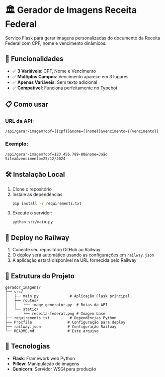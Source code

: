 # 🏛️ Gerador de Imagens Receita Federal

Serviço Flask para gerar imagens personalizadas do documento da Receita Federal com CPF, nome e vencimento dinâmicos.

## 🚀 Funcionalidades

- ✅ **3 Variáveis**: CPF, Nome e Vencimento
- ✅ **Múltiplos Campos**: Vencimento aparece em 3 lugares
- ✅ **Apenas Variáveis**: Sem texto adicional
- ✅ **Compatível**: Funciona perfeitamente no Typebot

## 📋 Como usar

### URL da API:
```
/api/gerar-imagem?cpf={{cpf}}&nome={{nome}}&vencimento={{vencimento}}
```

### Exemplo:
```
/api/gerar-imagem?cpf=123.456.789-00&nome=João Silva&vencimento=25/12/2024
```

## 🛠️ Instalação Local

1. Clone o repositório
2. Instale as dependências:
   ```bash
   pip install -r requirements.txt
   ```
3. Execute o servidor:
   ```bash
   python src/main.py
   ```

## 🚀 Deploy no Railway

1. Conecte seu repositório GitHub ao Railway
2. O deploy será automático usando as configurações em `railway.json`
3. A aplicação estará disponível na URL fornecida pelo Railway

## 📁 Estrutura do Projeto

```
gerador_imagens/
├── src/
│   ├── main.py              # Aplicação Flask principal
│   ├── routes/
│   │   └── image_generator.py  # Rotas da API
│   └── static/
│       └── receita-federal.png # Imagem base
├── requirements.txt         # Dependências Python
├── Procfile                # Configuração para deploy
├── railway.json            # Configuração Railway
└── README.md               # Este arquivo
```

## 🔧 Tecnologias

- **Flask**: Framework web Python
- **Pillow**: Manipulação de imagens
- **Gunicorn**: Servidor WSGI para produção
